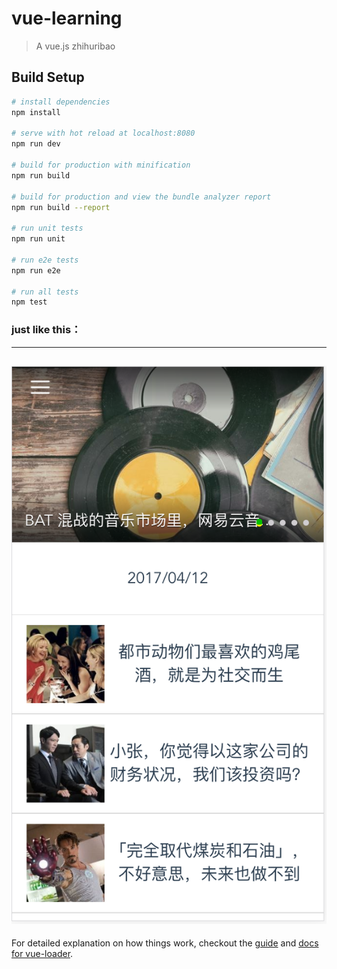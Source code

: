 # vue-learning

> A vue.js zhihuribao

## Build Setup

``` bash
# install dependencies
npm install

# serve with hot reload at localhost:8080
npm run dev

# build for production with minification
npm run build

# build for production and view the bundle analyzer report
npm run build --report

# run unit tests
npm run unit

# run e2e tests
npm run e2e

# run all tests
npm test
```

### just like this：
----------
![image](https://github.com/syun0216/vue-zhihu/raw/master/src/assets/screenshot.png)
----------

For detailed explanation on how things work, checkout the [guide](http://vuejs-templates.github.io/webpack/) and [docs for vue-loader](http://vuejs.github.io/vue-loader).
